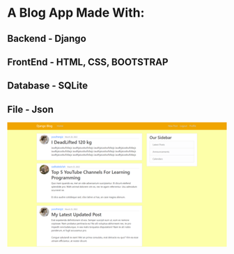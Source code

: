 # A Blog App Made With:
## Backend - Django
## FrontEnd - HTML, CSS, BOOTSTRAP
## Database - SQLite
## File - Json

![Saved Pass](django-blog-images/Capture.PNG)
